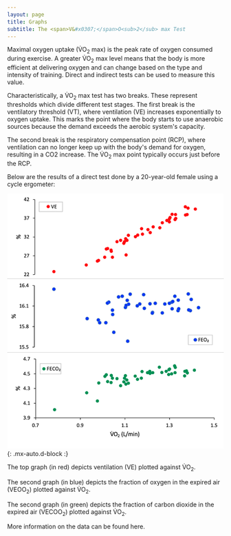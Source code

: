 ```yaml
---
layout: page
title: Graphs
subtitle: The <span>V&#x0307;</span>O<sub>2</sub> max Test
---
```


Maximal oxygen uptake (<span>V&#x0307;</span>O<sub>2</sub> max) is the peak rate of oxygen consumed during exercise. A greater <span>V&#x0307;</span>O<sub>2</sub> max level means that the body is more efficient at delivering oxygen and can change based on the type and intensity of training. Direct and indirect tests can be used to measure this value. 

Characteristically, a <span>V&#x0307;</span>O<sub>2</sub> max test has two breaks. These represent thresholds which divide different test stages. The first break is the ventilatory threshold (VT), where ventilation (VE) increases exponentially to oxygen uptake. This marks the point where the body starts to use anaerobic sources because the demand exceeds the aerobic system's capacity.

The second break is the respiratory compensation point (RCP), where ventilation can no longer keep up with the body's demand for oxygen, resulting in a CO2 increase. The <span>V&#x0307;</span>O<sub>2</sub> max point typically occurs just before the RCP.

Below are the results of a direct test done by a 20-year-old female using a cycle ergometer:

![Graph](images/graph.png){: .mx-auto.d-block :}

The top graph (in red) depicts ventilation (VE) plotted against <span>V&#x0307;</span>O<sub>2</sub>. 

The second graph (in blue) depicts the fraction of oxygen in the expired air (VEO</span>O<sub>2</sub>) plotted against <span>V&#x0307;</span>O<sub>2</sub>. 

The second graph (in green) depicts the fraction of carbon dioxide in the expired air (VECO</span>O<sub>2</sub>) plotted against <span>V&#x0307;</span>O<sub>2</sub>.

More information on the data can be found here.
